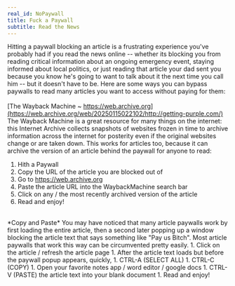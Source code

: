 ```yaml
---
real_id: NoPaywall
title: Fuck a Paywall
subtitle: Read the News
---
```

Hitting a paywall blocking an article is a frustrating experience you've probably had if you read the news online -- whether its blocking you from reading critical information about an ongoing emergency event, staying informed about local politics, or just reading that article your dad sent you because you know he's going to want to talk about it the next time you call him -- but it doesn't have to be. Here are some ways you can bypass paywalls to read many articles you want to access without paying for them:  
<br>
[The Wayback Machine ~ https://web.archive.org](https://web.archive.org/web/20250115022102/http://getting-purple.com/)  
The Wayback Machine is a great resource for many things on the internet: this Internet Archive collects snapshots of websites frozen in time to archive information across the internet for posterity even if the original websites change or are taken down. This works for articles too, because it can archive the version of an article behind the paywall for anyone to read:  
1. Hith a Paywall  
2. Copy the URL of the article you are blocked out of  
3. Go to  https://web.archive.org  
4. Paste the article URL into the WaybackMachine search bar  
5. Click on any / the most recently archived version of the article  
6. Read and enjoy!  
<br>
*Copy and Paste*  
You may have noticed that many article paywalls work by first loading the entire article, then a second later popping up a window blocking the article text that says something like "Pay us Bitch". Most article paywalls that work this way can be circumvented pretty easily.  
1. Click on the article / refresh the article page  
1. After the article text loads but before the paywall popup appears, quickly, 
1. CTRL-A (SELECT ALL) 
1. CTRL-C (COPY)  
1. Open your favorite notes app / word editor / google docs  
1. CTRL-V (PASTE) the article text into your blank document  
1. Read and enjoy!  